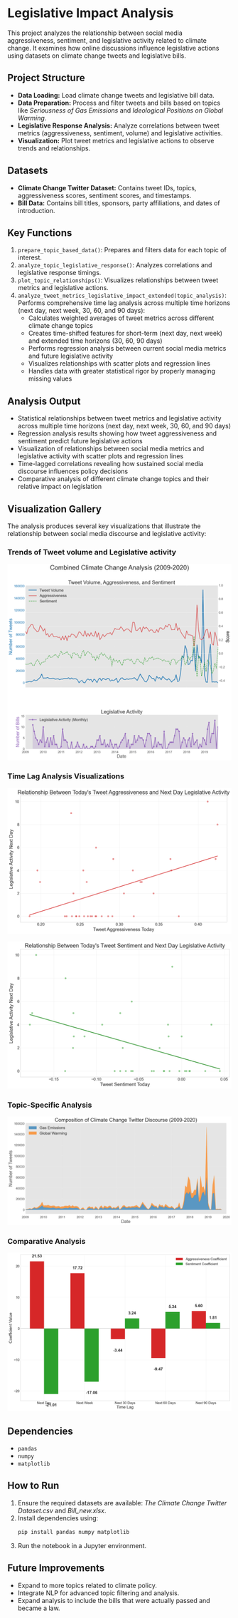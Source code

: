 # Legislative Impact Analysis

This project analyzes the relationship between social media aggressiveness, sentiment, and legislative activity related to climate change. It examines how online discussions influence legislative actions using datasets on climate change tweets and legislative bills.

## Project Structure
- **Data Loading:** Load climate change tweets and legislative bill data.
- **Data Preparation:** Process and filter tweets and bills based on topics like *Seriousness of Gas Emissions* and *Ideological Positions on Global Warming*.
- **Legislative Response Analysis:** Analyze correlations between tweet metrics (aggressiveness, sentiment, volume) and legislative activities.
- **Visualization:** Plot tweet metrics and legislative actions to observe trends and relationships.

## Datasets
- **Climate Change Twitter Dataset:** Contains tweet IDs, topics, aggressiveness scores, sentiment scores, and timestamps.
- **Bill Data:** Contains bill titles, sponsors, party affiliations, and dates of introduction.

## Key Functions
1. `prepare_topic_based_data()`: Prepares and filters data for each topic of interest.
2. `analyze_topic_legislative_response()`: Analyzes correlations and legislative response timings.
3. `plot_topic_relationships()`: Visualizes relationships between tweet metrics and legislative actions.
4. `analyze_tweet_metrics_legislative_impact_extended(topic_analysis)`: Performs comprehensive time lag analysis across multiple time horizons (next day, next week, 30, 60, and 90 days):
   - Calculates weighted averages of tweet metrics across different climate change topics
   - Creates time-shifted features for short-term (next day, next week) and extended time horizons (30, 60, 90 days)
   - Performs regression analysis between current social media metrics and future legislative activity
   - Visualizes relationships with scatter plots and regression lines
   - Handles data with greater statistical rigor by properly managing missing values

## Analysis Output
- Statistical relationships between tweet metrics and legislative activity across multiple time horizons (next day, next week, 30, 60, and 90 days)
- Regression analysis results showing how tweet aggressiveness and sentiment predict future legislative actions
- Visualization of relationships between social media metrics and legislative activity with scatter plots and regression lines
- Time-lagged correlations revealing how sustained social media discourse influences policy decisions
- Comparative analysis of different climate change topics and their relative impact on legislation

## Visualization Gallery

The analysis produces several key visualizations that illustrate the relationship between social media discourse and legislative activity:

### Trends of Tweet volume and Legislative activity

![Trend](./img/trend.png)

### Time Lag Analysis Visualizations

![Aggressiveness vs Next Day Legislative Activity](./img/aggressiveness_next_day_bills.png)

![Sentiment vs Next Day Legislative Activity](./img/sentiment_next_day_bills.png)


### Topic-Specific Analysis

![Tweet Volume Comparision - Gas Emissions vs Global Warming](./img/volume.png)


### Comparative Analysis

![Coefficient Comparison Across Time Lags](./img/coefficient_evolution_over_time.png)

## Dependencies
- `pandas`
- `numpy`
- `matplotlib`

## How to Run
1. Ensure the required datasets are available: *The Climate Change Twitter Dataset.csv* and *Bill_new.xlsx*.
2. Install dependencies using:
   ```bash
   pip install pandas numpy matplotlib
   ```
3. Run the notebook in a Jupyter environment.

## Future Improvements
- Expand to more topics related to climate policy.
- Integrate NLP for advanced topic filtering and analysis.
- Expand analysis to include the bills that were actually passed and became a law.


